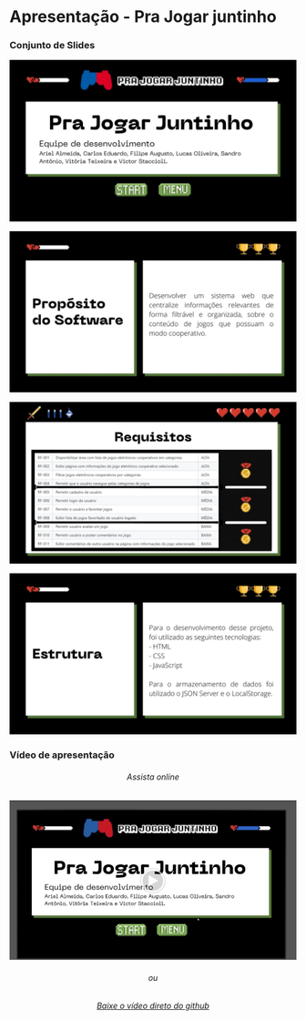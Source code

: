 # Apresentação - Pra Jogar juntinho

### Conjunto de Slides

![01](img/1.jpg)

![02](img/2.jpg)

![03](img/3.jpg)

![04](img/4.jpg)

### Vídeo de apresentação

<div align="center">

###### Assista online
[![Video de Apresentação](img/img-video.png)](https://drive.google.com/file/d/1H6VD7p5k9VSx_XglvTfmXPLLn13O67Bs/view)

###### ou
###### [Baixe o vídeo direto do github](https://github.com/ICEI-PUC-Minas-PMV-SI/pmv-si-2022-1-e1-proj-web-t1-pra-jogar-juntinho/blob/main/presentation/img/apresentacao-jogarjuntinho.mp4?raw=true)

<div>
